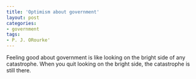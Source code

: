```yaml
---
title: 'Optimism about government'
layout: post
categories:
- government
tags:
- P. J. ORourke'
---
```


Feeling good about government is like looking on the bright side of any catastrophe. When you quit looking on the bright side, the catastrophe is still there.